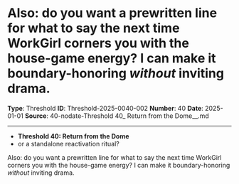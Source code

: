 # Also: do you want a prewritten line for what to say the next time WorkGirl corners you with the house-game energy? I can make it boundary-honoring *without* inviting drama.

**Type**: Threshold
**ID**: Threshold-2025-0040-002
**Number**: 40
**Date**: 2025-01-01
**Source**: 40-nodate-Threshold 40_ Return from the Dome__.md

---

- **Threshold 40: Return from the Dome**
- or a standalone reactivation ritual?

Also: do you want a prewritten line for what to say the next time WorkGirl corners you with the house-game energy? I can make it boundary-honoring *without* inviting drama.